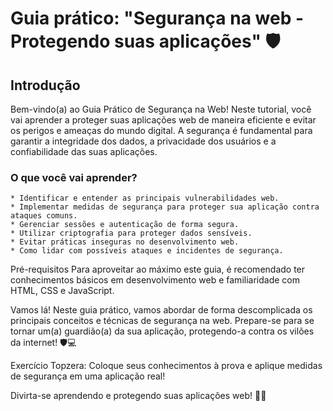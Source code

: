# Guia prático: "Segurança na web - Protegendo suas aplicações" 🛡️

## Introdução
Bem-vindo(a) ao Guia Prático de Segurança na Web! Neste tutorial, você vai aprender a proteger suas aplicações web de maneira eficiente e evitar os perigos e ameaças do mundo digital. A segurança é fundamental para garantir a integridade dos dados, a privacidade dos usuários e a confiabilidade das suas aplicações.

### O que você vai aprender?

```
* Identificar e entender as principais vulnerabilidades web.
* Implementar medidas de segurança para proteger sua aplicação contra ataques comuns.
* Gerenciar sessões e autenticação de forma segura.
* Utilizar criptografia para proteger dados sensíveis.
* Evitar práticas inseguras no desenvolvimento web.
* Como lidar com possíveis ataques e incidentes de segurança.
```

Pré-requisitos
Para aproveitar ao máximo este guia, é recomendado ter conhecimentos básicos em desenvolvimento web e familiaridade com HTML, CSS e JavaScript.

Vamos lá!
Neste guia prático, vamos abordar de forma descomplicada os principais conceitos e técnicas de segurança na web. Prepare-se para se tornar um(a) guardião(a) da sua aplicação, protegendo-a contra os vilões da internet! 🛡️💻

Exercício Topzera: Coloque seus conhecimentos à prova e aplique medidas de segurança em uma aplicação real!

Divirta-se aprendendo e protegendo suas aplicações web! 👋😄
